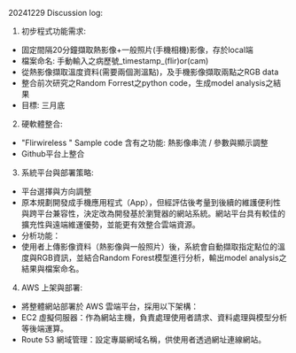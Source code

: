 20241229 Discussion log:
1. 初步程式功能需求:
- 固定間隔20分鐘擷取熱影像+一般照片(手機相機)影像，存於local端
- 檔案命名: 手動輸入之病歷號_timestamp_(flir)or(cam)
- 從熱影像擷取溫度資料(需要兩個測溫點)，及手機影像擷取兩點之RGB data
- 整合前次研究之Random Forrest之python code，生成model analysis之結果
- 目標: 三月底

2. 硬軟體整合:
- "Flirwireless " Sample code 含有之功能: 熱影像串流 / 參數與顯示調整
- Github平台上整合

3. 系統平台與部署策略:
- 平台選擇與方向調整  
- 原本規劃開發成手機應用程式（App），但經評估後考量到後續的維護便利性與跨平台兼容性，決定改為開發基於瀏覽器的網站系統。網站平台具有較佳的擴充性與遠端維運優勢，並能更有效整合雲端資源。  
- 分析功能：  
- 使用者上傳影像資料（熱影像與一般照片）後，系統會自動擷取指定點位的溫度與RGB資訊，並結合Random Forest模型進行分析，輸出model analysis之結果與檔案命名。

4. AWS 上架與部署:
- 將整體網站部署於 AWS 雲端平台，採用以下架構：  
- EC2 虛擬伺服器：作為網站主機，負責處理使用者請求、資料處理與模型分析等後端運算。  
- Route 53 網域管理：設定專屬網域名稱，供使用者透過網址連線網站。
